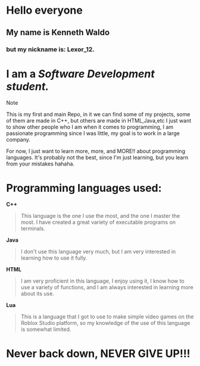 # Hello everyone

## My name is Kenneth Waldo 
### but my nickname is: **Lexor_12.**
# I am a *Software Development student.*

> [!NOTE]
This is my first and main Repo, in it we can find some of my projects, some of them are made in C++, but others are made in HTML,Java,etc I just want to show other people who I am when it comes to programming, I am passionate programming since I was little, my goal is to work in a large company.

For now, I just want to learn more, more, and MORE!! about programming languages.
It's probably not the best, since I'm just learning, but you learn from your mistakes hahaha.



# Programming languages used:

**C++**
>This language is the one I use the most, and the one I master the most. I have created a great variety of executable programs on terminals.


**Java**
>I don't use this language very much, but I am very interested in learning how to use it fully.

**HTML**
>I am very proficient in this language, I enjoy using it, I know how to use a variety of functions, and I am always interested in learning more about its use.


**Lua**
>This is a language that I got to use to make simple video games on the Roblox Studio platform, so my knowledge of the use of this language is somewhat limited.

# Never back down, NEVER GIVE UP!!!
